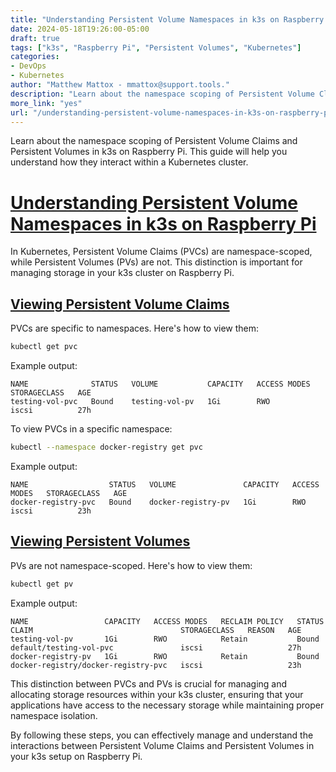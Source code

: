 ```yaml
---
title: "Understanding Persistent Volume Namespaces in k3s on Raspberry Pi"
date: 2024-05-18T19:26:00-05:00
draft: true
tags: ["k3s", "Raspberry Pi", "Persistent Volumes", "Kubernetes"]
categories:
- DevOps
- Kubernetes
author: "Matthew Mattox - mmattox@support.tools."
description: "Learn about the namespace scoping of Persistent Volume Claims and Persistent Volumes in k3s on Raspberry Pi."
more_link: "yes"
url: "/understanding-persistent-volume-namespaces-in-k3s-on-raspberry-pi/"
---
```


Learn about the namespace scoping of Persistent Volume Claims and Persistent Volumes in k3s on Raspberry Pi. This guide will help you understand how they interact within a Kubernetes cluster.

<!--more-->

# [Understanding Persistent Volume Namespaces in k3s on Raspberry Pi](#understanding-persistent-volume-namespaces-in-k3s-on-raspberry-pi)

In Kubernetes, Persistent Volume Claims (PVCs) are namespace-scoped, while Persistent Volumes (PVs) are not. This distinction is important for managing storage in your k3s cluster on Raspberry Pi.

## [Viewing Persistent Volume Claims](#viewing-persistent-volume-claims)

PVCs are specific to namespaces. Here's how to view them:

```bash
kubectl get pvc
```

Example output:

```
NAME              STATUS   VOLUME           CAPACITY   ACCESS MODES   STORAGECLASS   AGE
testing-vol-pvc   Bound    testing-vol-pv   1Gi        RWO            iscsi          27h
```

To view PVCs in a specific namespace:

```bash
kubectl --namespace docker-registry get pvc
```

Example output:

```
NAME                  STATUS   VOLUME               CAPACITY   ACCESS MODES   STORAGECLASS   AGE
docker-registry-pvc   Bound    docker-registry-pv   1Gi        RWO            iscsi          23h
```

## [Viewing Persistent Volumes](#viewing-persistent-volumes)

PVs are not namespace-scoped. Here's how to view them:

```bash
kubectl get pv
```

Example output:

```
NAME                 CAPACITY   ACCESS MODES   RECLAIM POLICY   STATUS   CLAIM                                 STORAGECLASS   REASON   AGE
testing-vol-pv       1Gi        RWO            Retain           Bound    default/testing-vol-pvc               iscsi                   27h
docker-registry-pv   1Gi        RWO            Retain           Bound    docker-registry/docker-registry-pvc   iscsi                   23h
```

This distinction between PVCs and PVs is crucial for managing and allocating storage resources within your k3s cluster, ensuring that your applications have access to the necessary storage while maintaining proper namespace isolation.

By following these steps, you can effectively manage and understand the interactions between Persistent Volume Claims and Persistent Volumes in your k3s setup on Raspberry Pi.

